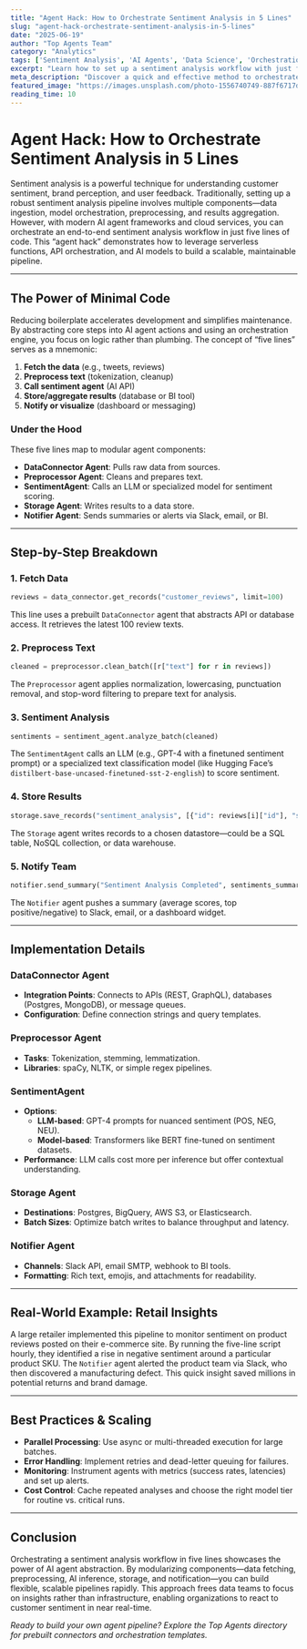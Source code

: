```yaml
---
title: "Agent Hack: How to Orchestrate Sentiment Analysis in 5 Lines"
slug: "agent-hack-orchestrate-sentiment-analysis-in-5-lines"
date: "2025-06-19"
author: "Top Agents Team"
category: "Analytics"
tags: ['Sentiment Analysis', 'AI Agents', 'Data Science', 'Orchestration']
excerpt: "Learn how to set up a sentiment analysis workflow with just five lines of code using AI agents and orchestration patterns."
meta_description: "Discover a quick and effective method to orchestrate sentiment analysis in your applications using AI agents with minimal code."
featured_image: "https://images.unsplash.com/photo-1556740749-887f6717d7e4?w=800"
reading_time: 10
---
```


# Agent Hack: How to Orchestrate Sentiment Analysis in 5 Lines

Sentiment analysis is a powerful technique for understanding customer sentiment, brand perception, and user feedback. Traditionally, setting up a robust sentiment analysis pipeline involves multiple components—data ingestion, model orchestration, preprocessing, and results aggregation. However, with modern AI agent frameworks and cloud services, you can orchestrate an end-to-end sentiment analysis workflow in just five lines of code. This “agent hack” demonstrates how to leverage serverless functions, API orchestration, and AI models to build a scalable, maintainable pipeline.

---

## The Power of Minimal Code

Reducing boilerplate accelerates development and simplifies maintenance. By abstracting core steps into AI agent actions and using an orchestration engine, you focus on logic rather than plumbing. The concept of “five lines” serves as a mnemonic:

1. **Fetch the data** (e.g., tweets, reviews)
2. **Preprocess text** (tokenization, cleanup)
3. **Call sentiment agent** (AI API)
4. **Store/aggregate results** (database or BI tool)
5. **Notify or visualize** (dashboard or messaging)

### Under the Hood

These five lines map to modular agent components:

- **DataConnector Agent**: Pulls raw data from sources.
- **Preprocessor Agent**: Cleans and prepares text.
- **SentimentAgent**: Calls an LLM or specialized model for sentiment scoring.
- **Storage Agent**: Writes results to a data store.
- **Notifier Agent**: Sends summaries or alerts via Slack, email, or BI.

---

## Step-by-Step Breakdown

### 1. Fetch Data

```python
reviews = data_connector.get_records("customer_reviews", limit=100)
```

This line uses a prebuilt `DataConnector` agent that abstracts API or database access. It retrieves the latest 100 review texts.

### 2. Preprocess Text

```python
cleaned = preprocessor.clean_batch([r["text"] for r in reviews])
```

The `Preprocessor` agent applies normalization, lowercasing, punctuation removal, and stop-word filtering to prepare text for analysis.

### 3. Sentiment Analysis

```python
sentiments = sentiment_agent.analyze_batch(cleaned)
```

The `SentimentAgent` calls an LLM (e.g., GPT-4 with a finetuned sentiment prompt) or a specialized text classification model (like Hugging Face’s `distilbert-base-uncased-finetuned-sst-2-english`) to score sentiment.

### 4. Store Results

```python
storage.save_records("sentiment_analysis", [{"id": reviews[i]["id"], "score": s} for i,s in enumerate(sentiments)])
```

The `Storage` agent writes records to a chosen datastore—could be a SQL table, NoSQL collection, or data warehouse.

### 5. Notify Team

```python
notifier.send_summary("Sentiment Analysis Completed", sentiments_summary(sentiments))
```

The `Notifier` agent pushes a summary (average scores, top positive/negative) to Slack, email, or a dashboard widget.

---

## Implementation Details

### DataConnector Agent
- **Integration Points**: Connects to APIs (REST, GraphQL), databases (Postgres, MongoDB), or message queues.
- **Configuration**: Define connection strings and query templates.

### Preprocessor Agent
- **Tasks**: Tokenization, stemming, lemmatization.
- **Libraries**: spaCy, NLTK, or simple regex pipelines.

### SentimentAgent
- **Options**:
  - **LLM-based**: GPT-4 prompts for nuanced sentiment (POS, NEG, NEU).
  - **Model-based**: Transformers like BERT fine-tuned on sentiment datasets.
- **Performance**: LLM calls cost more per inference but offer contextual understanding.

### Storage Agent
- **Destinations**: Postgres, BigQuery, AWS S3, or Elasticsearch.
- **Batch Sizes**: Optimize batch writes to balance throughput and latency.

### Notifier Agent
- **Channels**: Slack API, email SMTP, webhook to BI tools.
- **Formatting**: Rich text, emojis, and attachments for readability.

---

## Real-World Example: Retail Insights

A large retailer implemented this pipeline to monitor sentiment on product reviews posted on their e-commerce site. By running the five-line script hourly, they identified a rise in negative sentiment around a particular product SKU. The `Notifier` agent alerted the product team via Slack, who then discovered a manufacturing defect. This quick insight saved millions in potential returns and brand damage.

---

## Best Practices & Scaling

- **Parallel Processing**: Use async or multi-threaded execution for large batches.
- **Error Handling**: Implement retries and dead-letter queuing for failures.
- **Monitoring**: Instrument agents with metrics (success rates, latencies) and set up alerts.
- **Cost Control**: Cache repeated analyses and choose the right model tier for routine vs. critical runs.

---

## Conclusion

Orchestrating a sentiment analysis workflow in five lines showcases the power of AI agent abstraction. By modularizing components—data fetching, preprocessing, AI inference, storage, and notification—you can build flexible, scalable pipelines rapidly. This approach frees data teams to focus on insights rather than infrastructure, enabling organizations to react to customer sentiment in near real-time.

*Ready to build your own agent pipeline? Explore the Top Agents directory for prebuilt connectors and orchestration templates.*  
